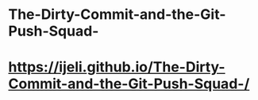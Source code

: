 # The-Dirty-Commit-and-the-Git-Push-Squad-

# https://ijeli.github.io/The-Dirty-Commit-and-the-Git-Push-Squad-/
